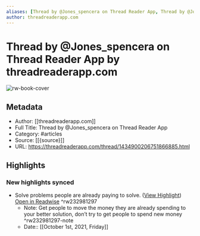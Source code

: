 ```yaml
---
aliases: [Thread by @Jones_spencera on Thread Reader App, Thread by @Jones_spencera on Thread Reader App]
author: threadreaderapp.com
---
```

# Thread by @Jones_spencera on Thread Reader App by threadreaderapp.com

![rw-book-cover](https://readwise-assets.s3.amazonaws.com/static/images/article1.be68295a7e40.png)

## Metadata
- Author: [[threadreaderapp.com]]
- Full Title: Thread by @Jones_spencera on Thread Reader App
- Category: #articles
- Source: [[{source}]]
- URL: https://threadreaderapp.com/thread/1434900206751866885.html

## Highlights
### New highlights synced
- Solve problems people are already paying to solve. ([View Highlight](https://instapaper.com/read/1448698815/17604803)) [Open in Readwise](https://readwise.io/open/232981297) ^rw232981297
    - Note: Get people to move the money they are already spending to your better solution, don’t try to get people to spend new money ^rw232981297-note
    - Date:: [[October 1st, 2021, Friday]]
